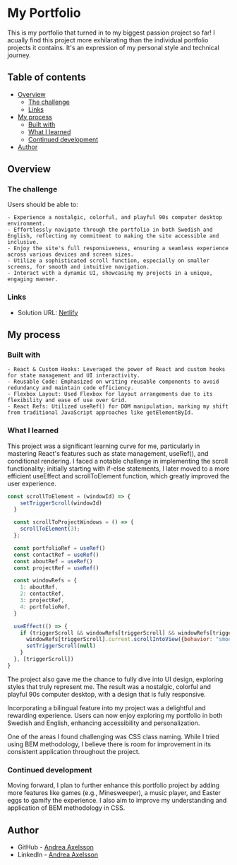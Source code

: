 # My Portfolio

This is my portfolio that turned in to my biggest passion project so far! I acually find this project more exhilarating than the individual portfolio projects it contains. It's an expression of my personal style and technical journey.

## Table of contents

- [Overview](#overview)
  - [The challenge](#the-challenge)
  - [Links](#links)
- [My process](#my-process)
  - [Built with](#built-with)
  - [What I learned](#what-i-learned)
  - [Continued development](#continued-development)
- [Author](#author)

## Overview

### The challenge

Users should be able to:

    - Experience a nostalgic, colorful, and playful 90s computer desktop environment.
    - Effortlessly navigate through the portfolio in both Swedish and English, reflecting my commitment to making the site accessible and inclusive.
    - Enjoy the site's full responsiveness, ensuring a seamless experience across various devices and screen sizes.
    - Utilize a sophisticated scroll function, especially on smaller screens, for smooth and intuitive navigation.
    - Interact with a dynamic UI, showcasing my projects in a unique, engaging manner.

### Links

- Solution URL: [Netlify](https://andrea-axelsson-portfolio.netlify.app/)

## My process

### Built with

    - React & Custom Hooks: Leveraged the power of React and custom hooks for state management and UI interactivity.
    - Reusable Code: Emphasized on writing reusable components to avoid redundancy and maintain code efficiency.
    - Flexbox Layout: Used Flexbox for layout arrangements due to its flexibility and ease of use over Grid.
    - React Refs: Utilized useRef() for DOM manipulation, marking my shift from traditional JavaScript approaches like getElementById.

### What I learned

This project was a significant learning curve for me, particularly in mastering React's features such as state management, useRef(), and conditional rendering. I faced a notable challenge in implementing the scroll functionality; initially starting with if-else statements, I later moved to a more efficient useEffect and scrollToElement function, which greatly improved the user experience.

```js
const scrollToElement = (windowId) => {
    setTriggerScroll(windowId)
  }

  const scrollToProjectWindows = () => {
    scrollToElement(3);
  };

  const portfolioRef = useRef()
  const contactRef = useRef()
  const aboutRef = useRef()
  const projectRef = useRef()

  const windowRefs = {
    1: aboutRef,
    2: contactRef,
    3: projectRef,
    4: portfolioRef,
  }

  useEffect(() => {
    if (triggerScroll && windowRefs[triggerScroll] && windowRefs[triggerScroll].current) {
      windowRefs[triggerScroll].current.scrollIntoView({behavior: "smooth", block: "center"})
      setTriggerScroll(null)
    }
  }, [triggerScroll])
}
```

The project also gave me the chance to fully dive into UI design, exploring styles that truly represent me. The result was a nostalgic, colorful and playful 90s computer desktop, with a design that is fully responsive.

Incorporating a bilingual feature into my project was a delightful and rewarding experience. Users can now enjoy exploring my portfolio in both Swedish and English, enhancing accessibility and personalization.

One of the areas I found challenging was CSS class naming. While I tried using BEM methodology, I believe there is room for improvement in its consistent application throughout the project.

### Continued development

Moving forward, I plan to further enhance this portfolio project by adding more features like games (e.g., Minesweeper), a music player, and Easter eggs to gamify the experience. I also aim to improve my understanding and application of BEM methodology in CSS.

## Author

- GitHub - [Andrea Axelsson](https://github.com/Andrea-Axelsson)
- LinkedIn - [Andrea Axelsson](https://www.linkedin.com/in/axelsson-andrea/)
